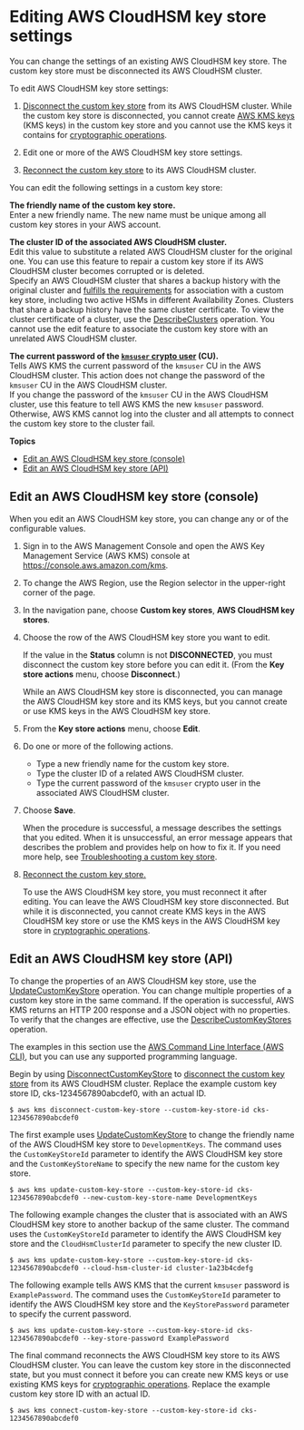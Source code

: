 # Editing AWS CloudHSM key store settings<a name="update-keystore"></a>

You can change the settings of an existing AWS CloudHSM key store\. The custom key store must be disconnected its AWS CloudHSM cluster\.

To edit AWS CloudHSM key store settings:

1. [Disconnect the custom key store](disconnect-keystore.md) from its AWS CloudHSM cluster\. While the custom key store is disconnected, you cannot create [AWS KMS keys](concepts.md#kms_keys) \(KMS keys\) in the custom key store and you cannot use the KMS keys it contains for [cryptographic operations](use-cmk-keystore.md)\. 

1. Edit one or more of the AWS CloudHSM key store settings\.

1. [Reconnect the custom key store](disconnect-keystore.md) to its AWS CloudHSM cluster\.

You can edit the following settings in a custom key store:

**The friendly name of the custom key store\.**  
Enter a new friendly name\. The new name must be unique among all custom key stores in your AWS account\.

**The cluster ID of the associated AWS CloudHSM cluster\.**  
Edit this value to substitute a related AWS CloudHSM cluster for the original one\. You can use this feature to repair a custom key store if its AWS CloudHSM cluster becomes corrupted or is deleted\.   
Specify an AWS CloudHSM cluster that shares a backup history with the original cluster and [fulfills the requirements](create-keystore.md#before-keystore) for association with a custom key store, including two active HSMs in different Availability Zones\. Clusters that share a backup history have the same cluster certificate\. To view the cluster certificate of a cluster, use the [DescribeClusters](https://docs.aws.amazon.com/cloudhsm/latest/APIReference/API_DescribeClusters.html) operation\. You cannot use the edit feature to associate the custom key store with an unrelated AWS CloudHSM cluster\. 

**The current password of the [`kmsuser` crypto user](hsm-key-store-concepts.md#concept-kmsuser) \(CU\)\.**  
Tells AWS KMS the current password of the `kmsuser` CU in the AWS CloudHSM cluster\. This action does not change the password of the `kmsuser` CU in the AWS CloudHSM cluster\.  
If you change the password of the `kmsuser` CU in the AWS CloudHSM cluster, use this feature to tell AWS KMS the new `kmsuser` password\. Otherwise, AWS KMS cannot log into the cluster and all attempts to connect the custom key store to the cluster fail\. 

**Topics**
+ [Edit an AWS CloudHSM key store \(console\)](#update-keystore-console)
+ [Edit an AWS CloudHSM key store \(API\)](#update-keystore-api)

## Edit an AWS CloudHSM key store \(console\)<a name="update-keystore-console"></a>

When you edit an AWS CloudHSM key store, you can change any or of the configurable values\.

1. Sign in to the AWS Management Console and open the AWS Key Management Service \(AWS KMS\) console at [https://console\.aws\.amazon\.com/kms](https://console.aws.amazon.com/kms)\.

1. To change the AWS Region, use the Region selector in the upper\-right corner of the page\.

1. In the navigation pane, choose **Custom key stores**, **AWS CloudHSM key stores**\.

1. Choose the row of the AWS CloudHSM key store you want to edit\. 

   If the value in the **Status** column is not **DISCONNECTED**, you must disconnect the custom key store before you can edit it\. \(From the **Key store actions** menu, choose **Disconnect**\.\)

   While an AWS CloudHSM key store is disconnected, you can manage the AWS CloudHSM key store and its KMS keys, but you cannot create or use KMS keys in the AWS CloudHSM key store\. 

1. From the **Key store actions** menu, choose **Edit**\.

1. Do one or more of the following actions\.
   + Type a new friendly name for the custom key store\.
   + Type the cluster ID of a related AWS CloudHSM cluster\.
   + Type the current password of the `kmsuser` crypto user in the associated AWS CloudHSM cluster\.

1. Choose **Save**\.

   When the procedure is successful, a message describes the settings that you edited\. When it is unsuccessful, an error message appears that describes the problem and provides help on how to fix it\. If you need more help, see [Troubleshooting a custom key store](fix-keystore.md)\.

1. [Reconnect the custom key store\.](disconnect-keystore.md)

   To use the AWS CloudHSM key store, you must reconnect it after editing\. You can leave the AWS CloudHSM key store disconnected\. But while it is disconnected, you cannot create KMS keys in the AWS CloudHSM key store or use the KMS keys in the AWS CloudHSM key store in [cryptographic operations](use-cmk-keystore.md)\.

## Edit an AWS CloudHSM key store \(API\)<a name="update-keystore-api"></a>

To change the properties of an AWS CloudHSM key store, use the [UpdateCustomKeyStore](https://docs.aws.amazon.com/kms/latest/APIReference/API_UpdateCustomKeyStore.html) operation\. You can change multiple properties of a custom key store in the same command\. If the operation is successful, AWS KMS returns an HTTP 200 response and a JSON object with no properties\. To verify that the changes are effective, use the [DescribeCustomKeyStores](https://docs.aws.amazon.com/kms/latest/APIReference/API_DescribeCustomKeyStores.html) operation\.

The examples in this section use the [AWS Command Line Interface \(AWS CLI\)](https://aws.amazon.com/cli/), but you can use any supported programming language\. 

Begin by using [DisconnectCustomKeyStore](https://docs.aws.amazon.com/kms/latest/APIReference/API_DisconnectCustomKeyStore.html) to [disconnect the custom key store](disconnect-keystore.md) from its AWS CloudHSM cluster\. Replace the example custom key store ID, cks\-1234567890abcdef0, with an actual ID\.

```
$ aws kms disconnect-custom-key-store --custom-key-store-id cks-1234567890abcdef0
```

The first example uses [UpdateCustomKeyStore](https://docs.aws.amazon.com/kms/latest/APIReference/API_UpdateCustomKeyStore.html) to change the friendly name of the AWS CloudHSM key store to `DevelopmentKeys`\. The command uses the `CustomKeyStoreId` parameter to identify the AWS CloudHSM key store and the `CustomKeyStoreName` to specify the new name for the custom key store\.

```
$ aws kms update-custom-key-store --custom-key-store-id cks-1234567890abcdef0 --new-custom-key-store-name DevelopmentKeys
```

The following example changes the cluster that is associated with an AWS CloudHSM key store to another backup of the same cluster\. The command uses the `CustomKeyStoreId` parameter to identify the AWS CloudHSM key store and the `CloudHsmClusterId` parameter to specify the new cluster ID\. 

```
$ aws kms update-custom-key-store --custom-key-store-id cks-1234567890abcdef0 --cloud-hsm-cluster-id cluster-1a23b4cdefg
```

The following example tells AWS KMS that the current `kmsuser` password is `ExamplePassword`\. The command uses the `CustomKeyStoreId` parameter to identify the AWS CloudHSM key store and the `KeyStorePassword` parameter to specify the current password\.

```
$ aws kms update-custom-key-store --custom-key-store-id cks-1234567890abcdef0 --key-store-password ExamplePassword
```

The final command reconnects the AWS CloudHSM key store to its AWS CloudHSM cluster\. You can leave the custom key store in the disconnected state, but you must connect it before you can create new KMS keys or use existing KMS keys for [cryptographic operations](use-cmk-keystore.md)\. Replace the example custom key store ID with an actual ID\.

```
$ aws kms connect-custom-key-store --custom-key-store-id cks-1234567890abcdef0
```